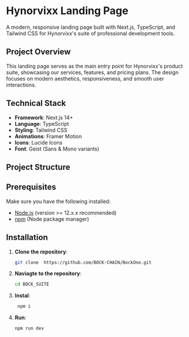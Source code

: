 # Hynorvixx Landing Page

A modern, responsive landing page built with Next.js, TypeScript, and Tailwind CSS for Hynorvixx's suite of professional development tools.

## Project Overview

This landing page serves as the main entry point for Hynorvixx's product suite, showcasing our services, features, and pricing plans. The design focuses on modern aesthetics, responsiveness, and smooth user interactions.

## Technical Stack

- **Framework**: Next.js 14+
- **Language**: TypeScript
- **Styling**: Tailwind CSS
- **Animations**: Framer Motion
- **Icons**: Lucide Icons
- **Font**: Geist (Sans & Mono variants)

## Project Structure

## Prerequisites

Make sure you have the following installed:

- [Node.js](https://nodejs.org/en/) (version >= 12.x.x recommended)
- [npm](https://www.npmjs.com/get-npm) (Node package manager)

## Installation

1. **Clone the repository**:
   ```bash
   git clone  https://github.com/BOCK-CHAIN/BockOne.git
2. **Naviagte to the repository**:
   ```bash
   cd BOCK_SUITE
3. **Instal**:
   ```bash
    npm i
1. **Run**:
   ```bash
   npm run dev
